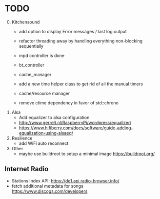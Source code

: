 # TODO
0. Kitchensound
   - add option to display Error messages / last log output
   - refactor threading away by handling everything non-blocking sequentially
    - mpd controller is done
    - bt_controller
    - cache_manager
   - add a new time helper class to get rid of all the manual timers 
    - cache/resource manager
   
   - remove ctime dependency in favor of std::chrono
1. Alsa
    - Add equalizer to alsa configuration
    - http://www.gerrelt.nl/RaspberryPi/wordpress/equalizer/
    - https://www.hifiberry.com/docs/software/guide-adding-equalization-using-alsaeq/
2. Resilience
    - add WiFi auto reconnect
5. Other
    - maybe use buildroot to setup a minimal image https://buildroot.org/

## Internet Radio
- Stations Index API: https://de1.api.radio-browser.info/
- fetch additional metadata for songs https://www.discogs.com/developers